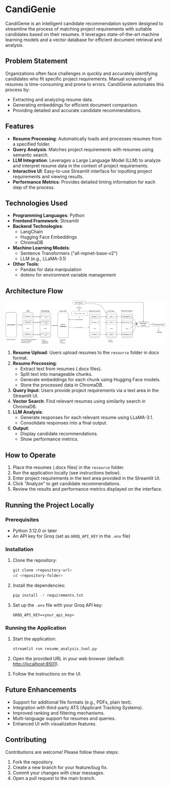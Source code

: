 # CandiGenie

CandiGenie is an intelligent candidate recommendation system designed to streamline the process of matching project requirements with suitable candidates based on their resumes. It leverages state-of-the-art machine learning models and a vector database for efficient document retrieval and analysis.

## Problem Statement

Organizations often face challenges in quickly and accurately identifying candidates who fit specific project requirements. Manual screening of resumes is time-consuming and prone to errors. CandiGenie automates this process by:

- Extracting and analyzing resume data.
- Generating embeddings for efficient document comparison.
- Providing detailed and accurate candidate recommendations.

## Features

- **Resume Processing**: Automatically loads and processes resumes from a specified folder.
- **Query Analysis**: Matches project requirements with resumes using semantic search.
- **LLM Integration**: Leverages a Large Language Model (LLM) to analyze and interpret resume data in the context of project requirements.
- **Interactive UI**: Easy-to-use Streamlit interface for inputting project requirements and viewing results.
- **Performance Metrics**: Provides detailed timing information for each step of the process.

## Technologies Used

- **Programming Languages**: Python
- **Frontend Framework**: Streamlit
- **Backend Technologies**:
  - LangChain
  - Hugging Face Embeddings
  - ChromaDB
- **Machine Learning Models**:
  - Sentence Transformers ("all-mpnet-base-v2")
  - LLM (e.g., LLaMA-3.1)
- **Other Tools**:
  - Pandas for data manipulation
  - dotenv for environment variable management

## Architecture Flow

![Architecture Diagram](screenshots/candigenie_architecture.png)

1. **Resume Upload**: Users upload resumes to the `resource` folder in docx format.
2. **Resume Processing**:
   - Extract text from resumes (.docx files).
   - Split text into manageable chunks.
   - Generate embeddings for each chunk using Hugging Face models.
   - Store the processed data in ChromaDB.
3. **Query Input**: Users provide project requirements via a text area in the Streamlit UI.
4. **Vector Search**: Find relevant resumes using similarity search in ChromaDB.
5. **LLM Analysis**:
   - Generate responses for each relevant resume using LLaMA-3.1.
   - Consolidate responses into a final output.
6. **Output**:
   - Display candidate recommendations.
   - Show performance metrics.

## How to Operate

1. Place the resumes (.docx files) in the `resource` folder.
2. Run the application locally (see instructions below).
3. Enter project requirements in the text area provided in the Streamlit UI.
4. Click "Analyze" to get candidate recommendations.
5. Review the results and performance metrics displayed on the interface.

## Running the Project Locally

### Prerequisites

- Python 3.12.0 or later
- An API key for Groq (set as `GROQ_API_KEY` in the `.env` file)

### Installation

1. Clone the repository:

   ```bash
   git clone <repository-url>
   cd <repository-folder>
   ```

2. Install the dependencies:

   ```bash
   pip install -r requirements.txt
   ```

3. Set up the `.env` file with your Groq API key:

   ```plaintext
   GROQ_API_KEY=<your_api_key>
   ```

### Running the Application

1. Start the application:

   ```bash
   streamlit run resume_analysis_tool.py
   ```

2. Open the provided URL in your web browser (default: <http://localhost:8501>).
3. Follow the instructions on the UI.

## Future Enhancements

- Support for additional file formats (e.g., PDFs, plain text).
- Integration with third-party ATS (Applicant Tracking Systems).
- Improved ranking and filtering mechanisms.
- Multi-language support for resumes and queries.
- Enhanced UI with visualization features.

## Contributing

Contributions are welcome! Please follow these steps:

1. Fork the repository.
2. Create a new branch for your feature/bug fix.
3. Commit your changes with clear messages.
4. Open a pull request to the main branch.
